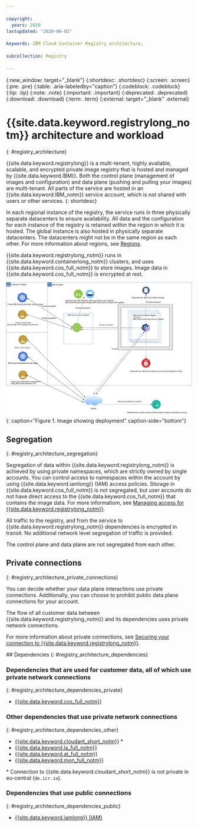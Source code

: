 ```yaml
---

copyright:
  years: 2020
lastupdated: "2020-06-01"

keywords: IBM Cloud Container Registry architecture,

subcollection: Registry

---
```


{:new_window: target="_blank"}
{:shortdesc: .shortdesc}
{:screen: .screen}
{:pre: .pre}
{:table: .aria-labeledby="caption"}
{:codeblock: .codeblock}
{:tip: .tip}
{:note: .note}
{:important: .important}
{:deprecated: .deprecated}
{:download: .download}
{:term: .term}
{:external: target="_blank" .external}

# {{site.data.keyword.registrylong_notm}} architecture and workload
{: #registry_architecture}

{{site.data.keyword.registrylong}} is a multi-tenant, highly available, scalable, and encrypted private image registry that is hosted and managed by {{site.data.keyword.IBM}}. Both the control plane (management of images and configuration) and data plane (pushing and pulling your images) are multi-tenant. All parts of the service are hosted in an {{site.data.keyword.IBM_notm}} service account, which is not shared with users or other services.
{: shortdesc}

In each regional instance of the registry, the service runs in three physically separate datacenters to ensure availability. All data and the configuration for each instance of the registry is retained within the region in which it is hosted. The global instance is also hosted in physically separate datacenters. The datacenters might not be in the same region as each other. For more information about regions, see [Regions](/docs/Registry?topic=Registry-registry_overview#registry_regions).

{{site.data.keyword.registrylong_notm}} runs in {{site.data.keyword.containerlong_notm}} clusters, and uses {{site.data.keyword.cos_full_notm}} to store images. Image data in {{site.data.keyword.cos_full_notm}} is encrypted at rest.

![Image showing deployment.](images/container-registry_deployment_model.svg "Image showing deployment in your account, MZRs, public ingress, private ingress, customer data flows, and dependencies (public/private)."){: caption="Figure 1. Image showing deployment" caption-side="bottom"}

## Segregation
{: #registry_architecture_segregation}

Segregation of data within {{site.data.keyword.registrylong_notm}} is achieved by using private namespaces, which are strictly owned by single accounts. You can control access to namespaces within the account by using {{site.data.keyword.iamlong}} (IAM) access policies. Storage in {{site.data.keyword.cos_full_notm}} is not segregated, but user accounts do not have direct access to the {{site.data.keyword.cos_full_notm}} that contains the image data. For more informatiom, see [Managing access for {{site.data.keyword.registrylong_notm}}](/docs/Registry?topic=Registry-iam).

All traffic to the registry, and from the service to {{site.data.keyword.registrylong_notm}} dependencies is encrypted in transit. No additional network level segregation of traffic is provided.

The control plane and data plane are not segregated from each other.

## Private connections
{: #registry_architecture_private_connections}

You can decide whether your data plane interactions use private connections. Additionally, you can choose to prohibit public data plane connections for your account.

The flow of all customer data between {{site.data.keyword.registrylong_notm}} and its dependencies uses private network connections.

For more information about private connections, see [Securing your connection to {{site.data.keyword.registrylong_notm}}](/docs/Registry?topic=Registry-registry_private).

## Dependencies
{: #registry_architecture_dependencies}

### Dependencies that are used for customer data, all of which use private network connections
{: #registry_architecture_dependencies_private}

- [{{site.data.keyword.cos_full_notm}}](/docs/cloud-object-storage?topic=cloud-object-storage-getting-started-cloud-object-storage)

### Other dependencies that use private network connections
{: #registry_architecture_dependencies_other}

- [{{site.data.keyword.cloudant_short_notm}}](/docs/Cloudant?topic=Cloudant-getting-started-with-cloudant) \*
- [{{site.data.keyword.la_full_notm}}](/docs/Log-Analysis-with-LogDNA?topic=Log-Analysis-with-LogDNA-getting-started)
- [{{site.data.keyword.at_full_notm}}](/docs/Activity-Tracker-with-LogDNA?topic=Activity-Tracker-with-LogDNA-getting-started)
- [{{site.data.keyword.mon_full_notm}}](/docs/Monitoring-with-Sysdig?topic=Monitoring-with-Sysdig-getting-started)

\* Connection to {{site.data.keyword.cloudant_short_notm}} is not private in eu-central (`de.icr.io`).

### Dependencies that use public connections
{: #registry_architecture_dependencies_public}

- [{{site.data.keyword.iamlong}} (IAM)](/docs/iam?topic=iam-getstarted)
